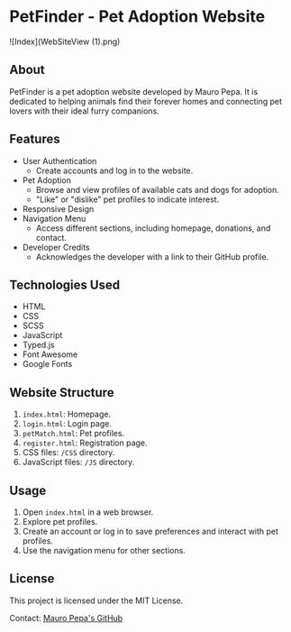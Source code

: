 # PetFinder - Pet Adoption Website

![Index](WebSiteView (1).png)


## About
PetFinder is a pet adoption website developed by Mauro Pepa. 
It is dedicated to helping animals find their forever homes and connecting pet lovers with their ideal furry companions.

## Features
- User Authentication
  - Create accounts and log in to the website.
- Pet Adoption
  - Browse and view profiles of available cats and dogs for adoption.
  - "Like" or "dislike" pet profiles to indicate interest.
- Responsive Design
- Navigation Menu
  - Access different sections, including homepage, donations, and contact.
- Developer Credits
  - Acknowledges the developer with a link to their GitHub profile.

## Technologies Used
- HTML
- CSS
- SCSS
- JavaScript
- Typed.js
- Font Awesome
- Google Fonts

## Website Structure
1. `index.html`: Homepage.
2. `login.html`: Login page.
3. `petMatch.html`: Pet profiles.
4. `register.html`: Registration page.
5. CSS files: `/CSS` directory.
6. JavaScript files: `/JS` directory.

## Usage
1. Open `index.html` in a web browser.
2. Explore pet profiles.
3. Create an account or log in to save preferences and interact with pet profiles.
4. Use the navigation menu for other sections.


## License
This project is licensed under the MIT License.

Contact: [Mauro Pepa's GitHub](https://github.com/PEPAXD)
